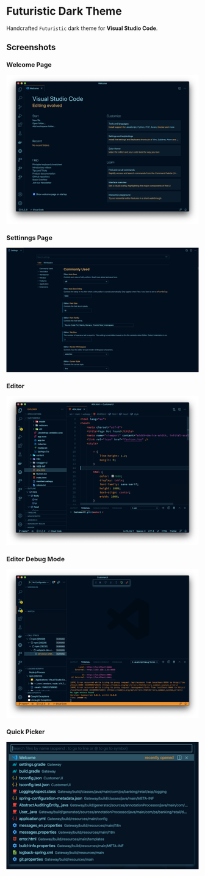 # Futuristic Dark Theme

Handcrafted `Futuristic` dark theme for **Visual Studio Code**.

## Screenshots

### Welcome Page

![](docs/img/welcome-page.png)

### Settinngs Page

![](docs/img/settings-page.png)

### Editor

![](docs/img/screenshot-editor.png)

### Editor Debug Mode

![](docs/img/screennshot-debug.png)

### Quick Picker

![](docs/img/quick-picker.png)

